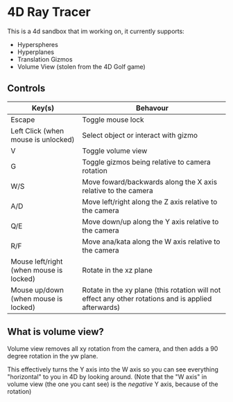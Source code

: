 # 4D Ray Tracer

This is a 4d sandbox that im working on, it currently supports:

- Hyperspheres
- Hyperplanes
- Translation Gizmos
- Volume View (stolen from the 4D Golf game)

## Controls

| Key(s)                                  | Behavour                                                                                             |
| --------------------------------------- | ---------------------------------------------------------------------------------------------------- |
| Escape                                  | Toggle mouse lock                                                                                    |
| Left Click (when mouse is unlocked)     | Select object or interact with gizmo                                                                 |
| V                                       | Toggle volume view                                                                                   |
| G                                       | Toggle gizmos being relative to camera rotation                                                      |
| W/S                                     | Move foward/backwards along the X axis relative to the camera                                        |
| A/D                                     | Move left/right along the Z axis relative to the camera                                              |
| Q/E                                     | Move down/up along the Y axis relative to the camera                                                 |
| R/F                                     | Move ana/kata along the W axis relative to the camera                                                |
| Mouse left/right (when mouse is locked) | Rotate in the xz plane                                                                               |
| Mouse up/down (when mouse is locked)    | Rotate in the xy plane (this rotation will not effect any other rotations and is applied afterwards) |

## What is volume view?

Volume view removes all xy rotation from the camera, and then adds a 90 degree rotation in the yw plane.

This effectively turns the Y axis into the W axis so you can see everything "horizontal" to you in 4D by looking around. (Note that the "W axis" in volume view (the one you cant see) is the _negative_ Y axis, because of the rotation)
